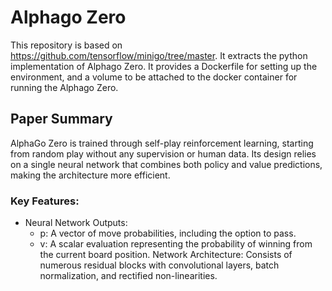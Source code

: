 # Alphago Zero
This repository is based on https://github.com/tensorflow/minigo/tree/master. It extracts the python implementation of Alphago Zero. It provides a Dockerfile for setting up the environment, and a volume to be attached to the docker container for running the Alphago Zero.

## Paper Summary
AlphaGo Zero is trained through self-play reinforcement learning, starting from random play without any supervision or human data. Its design relies on a single neural network that combines both policy and value predictions, making the architecture more efficient.

### Key Features:
- Neural Network Outputs:
  - p: A vector of move probabilities, including the option to pass.
  - v: A scalar evaluation representing the probability of winning from the current board position.
Network Architecture: Consists of numerous residual blocks with convolutional layers, batch normalization, and rectified non-linearities.
